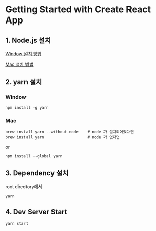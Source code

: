 # Getting Started with Create React App

## 1. Node.js 설치

[Window 설치 방법]("https://kitty-geno.tistory.com/61")

[Mac 설치 방법]("https://memostack.tistory.com/274")

## 2. yarn 설치

### Window
```
npm install -g yarn
```
### Mac
```
brew install yarn --without-node    # node 가 설치되어있다면
brew install yarn                   # node 가 없다면
```
or
```
npm install --global yarn
```
## 3. Dependency 설치

root directory에서
```
yarn
```

## 4. Dev Server Start
```
yarn start
```

